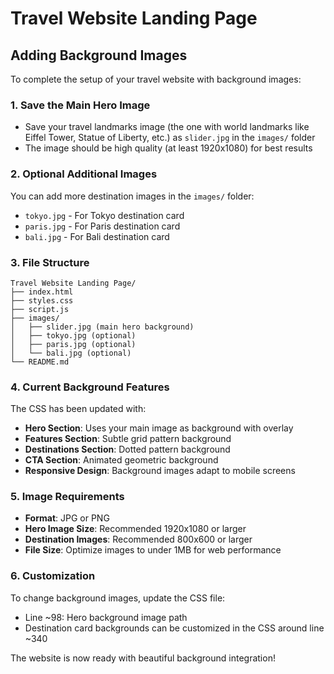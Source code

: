 # Travel Website Landing Page

## Adding Background Images

To complete the setup of your travel website with background images:

### 1. Save the Main Hero Image
- Save your travel landmarks image (the one with world landmarks like Eiffel Tower, Statue of Liberty, etc.) as `slider.jpg` in the `images/` folder
- The image should be high quality (at least 1920x1080) for best results

### 2. Optional Additional Images
You can add more destination images in the `images/` folder:
- `tokyo.jpg` - For Tokyo destination card
- `paris.jpg` - For Paris destination card  
- `bali.jpg` - For Bali destination card

### 3. File Structure
```
Travel Website Landing Page/
├── index.html
├── styles.css
├── script.js
├── images/
│   ├── slider.jpg (main hero background)
│   ├── tokyo.jpg (optional)
│   ├── paris.jpg (optional)
│   └── bali.jpg (optional)
└── README.md
```

### 4. Current Background Features
The CSS has been updated with:
- **Hero Section**: Uses your main image as background with overlay
- **Features Section**: Subtle grid pattern background
- **Destinations Section**: Dotted pattern background  
- **CTA Section**: Animated geometric background
- **Responsive Design**: Background images adapt to mobile screens

### 5. Image Requirements
- **Format**: JPG or PNG
- **Hero Image Size**: Recommended 1920x1080 or larger
- **Destination Images**: Recommended 800x600 or larger
- **File Size**: Optimize images to under 1MB for web performance

### 6. Customization
To change background images, update the CSS file:
- Line ~98: Hero background image path
- Destination card backgrounds can be customized in the CSS around line ~340

The website is now ready with beautiful background integration!
